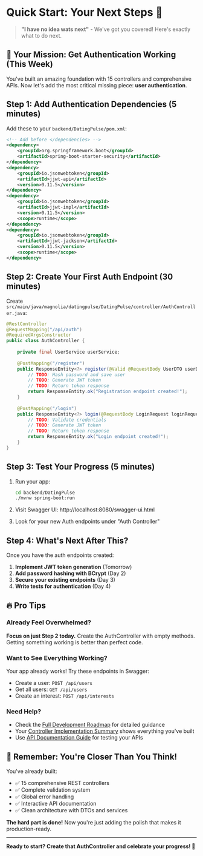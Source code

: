 # Quick Start: Your Next Steps 🚀

> **"I have no idea wats next"** - We've got you covered! Here's exactly what to do next.

## 🎯 Your Mission: Get Authentication Working (This Week)

You've built an amazing foundation with 15 controllers and comprehensive APIs. Now let's add the most critical missing piece: **user authentication**.

## Step 1: Add Authentication Dependencies (5 minutes)

Add these to your `backend/DatingPulse/pom.xml`:

```xml
<!-- Add before </dependencies> -->
<dependency>
    <groupId>org.springframework.boot</groupId>
    <artifactId>spring-boot-starter-security</artifactId>
</dependency>
<dependency>
    <groupId>io.jsonwebtoken</groupId>
    <artifactId>jjwt-api</artifactId>
    <version>0.11.5</version>
</dependency>
<dependency>
    <groupId>io.jsonwebtoken</groupId>
    <artifactId>jjwt-impl</artifactId>
    <version>0.11.5</version>
    <scope>runtime</scope>
</dependency>
<dependency>
    <groupId>io.jsonwebtoken</groupId>
    <artifactId>jjwt-jackson</artifactId>
    <version>0.11.5</version>
    <scope>runtime</scope>
</dependency>
```

## Step 2: Create Your First Auth Endpoint (30 minutes)

Create `src/main/java/magnolia/datingpulse/DatingPulse/controller/AuthController.java`:

```java
@RestController
@RequestMapping("/api/auth")
@RequiredArgsConstructor
public class AuthController {
    
    private final UserService userService;
    
    @PostMapping("/register")
    public ResponseEntity<?> register(@Valid @RequestBody UserDTO userDTO) {
        // TODO: Hash password and save user
        // TODO: Generate JWT token
        // TODO: Return token response
        return ResponseEntity.ok("Registration endpoint created!");
    }
    
    @PostMapping("/login")
    public ResponseEntity<?> login(@RequestBody LoginRequest loginRequest) {
        // TODO: Validate credentials
        // TODO: Generate JWT token
        // TODO: Return token response
        return ResponseEntity.ok("Login endpoint created!");
    }
}
```

## Step 3: Test Your Progress (5 minutes)

1. Run your app:
   ```bash
   cd backend/DatingPulse
   ./mvnw spring-boot:run
   ```

2. Visit Swagger UI: http://localhost:8080/swagger-ui.html

3. Look for your new Auth endpoints under "Auth Controller"

## Step 4: What's Next After This?

Once you have the auth endpoints created:

1. **Implement JWT token generation** (Tomorrow)
2. **Add password hashing with BCrypt** (Day 2)
3. **Secure your existing endpoints** (Day 3)
4. **Write tests for authentication** (Day 4)

## 🔥 Pro Tips

### Already Feel Overwhelmed?
**Focus on just Step 2 today.** Create the AuthController with empty methods. Getting something working is better than perfect code.

### Want to See Everything Working?
Your app already works! Try these endpoints in Swagger:
- Create a user: `POST /api/users`
- Get all users: `GET /api/users`
- Create an interest: `POST /api/interests`

### Need Help?
- Check the [Full Development Roadmap](DEVELOPMENT_ROADMAP.md) for detailed guidance
- Your [Controller Implementation Summary](CONTROLLER_IMPLEMENTATION_SUMMARY.md) shows everything you've built
- Use [API Documentation Guide](API_DOCUMENTATION_GUIDE.md) for testing your APIs

## 🎉 Remember: You're Closer Than You Think!

You've already built:
- ✅ 15 comprehensive REST controllers
- ✅ Complete validation system
- ✅ Global error handling
- ✅ Interactive API documentation
- ✅ Clean architecture with DTOs and services

**The hard part is done!** Now you're just adding the polish that makes it production-ready.

---

**Ready to start? Create that AuthController and celebrate your progress! 🚀**